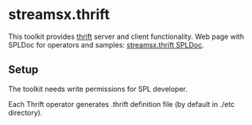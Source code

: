streamsx.thrift
===============
This toolkit provides [thrift](http://thrift.apache.org) server and client functionality.
Web page with SPLDoc for operators and samples: [streamsx.thrift SPLDoc](http://ibmstreams.github.io/streamsx.thrift).

Setup
-----
The toolkit needs write permissions for SPL developer.

Each Thrift operator generates .thrift definition file (by default in ./etc directory).
